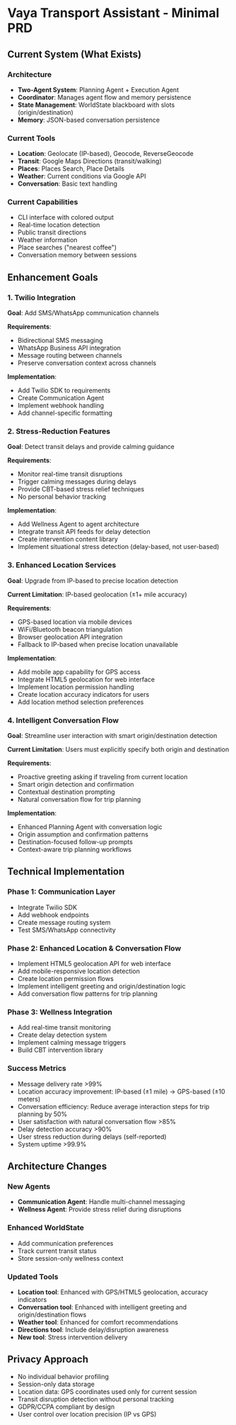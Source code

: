 # Vaya Transport Assistant - Minimal PRD

## Current System (What Exists)

### Architecture
- **Two-Agent System**: Planning Agent + Execution Agent
- **Coordinator**: Manages agent flow and memory persistence
- **State Management**: WorldState blackboard with slots (origin/destination)
- **Memory**: JSON-based conversation persistence

### Current Tools
- **Location**: Geolocate (IP-based), Geocode, ReverseGeocode
- **Transit**: Google Maps Directions (transit/walking)
- **Places**: Places Search, Place Details
- **Weather**: Current conditions via Google API
- **Conversation**: Basic text handling

### Current Capabilities
- CLI interface with colored output
- Real-time location detection
- Public transit directions
- Weather information
- Place searches ("nearest coffee")
- Conversation memory between sessions

## Enhancement Goals

### 1. Twilio Integration
**Goal**: Add SMS/WhatsApp communication channels

**Requirements**:
- Bidirectional SMS messaging
- WhatsApp Business API integration
- Message routing between channels
- Preserve conversation context across channels

**Implementation**:
- Add Twilio SDK to requirements
- Create Communication Agent
- Implement webhook handling
- Add channel-specific formatting

### 2. Stress-Reduction Features
**Goal**: Detect transit delays and provide calming guidance

**Requirements**:
- Monitor real-time transit disruptions
- Trigger calming messages during delays
- Provide CBT-based stress relief techniques
- No personal behavior tracking

**Implementation**:
- Add Wellness Agent to agent architecture
- Integrate transit API feeds for delay detection
- Create intervention content library
- Implement situational stress detection (delay-based, not user-based)

### 3. Enhanced Location Services
**Goal**: Upgrade from IP-based to precise location detection

**Current Limitation**: IP-based geolocation (±1+ mile accuracy)

**Requirements**:
- GPS-based location via mobile devices
- WiFi/Bluetooth beacon triangulation
- Browser geolocation API integration
- Fallback to IP-based when precise location unavailable

**Implementation**:
- Add mobile app capability for GPS access
- Integrate HTML5 geolocation for web interface
- Implement location permission handling
- Create location accuracy indicators for users
- Add location method selection preferences

### 4. Intelligent Conversation Flow
**Goal**: Streamline user interaction with smart origin/destination detection

**Current Limitation**: Users must explicitly specify both origin and destination

**Requirements**:
- Proactive greeting asking if traveling from current location
- Smart origin detection and confirmation
- Contextual destination prompting
- Natural conversation flow for trip planning

**Implementation**:
- Enhanced Planning Agent with conversation logic
- Origin assumption and confirmation patterns
- Destination-focused follow-up prompts
- Context-aware trip planning workflows

## Technical Implementation

### Phase 1: Communication Layer
- Integrate Twilio SDK
- Add webhook endpoints
- Create message routing system
- Test SMS/WhatsApp connectivity

### Phase 2: Enhanced Location & Conversation Flow
- Implement HTML5 geolocation API for web interface
- Add mobile-responsive location detection
- Create location permission flows
- Implement intelligent greeting and origin/destination logic
- Add conversation flow patterns for trip planning

### Phase 3: Wellness Integration
- Add real-time transit monitoring
- Create delay detection system
- Implement calming message triggers
- Build CBT intervention library

### Success Metrics
- Message delivery rate >99%
- Location accuracy improvement: IP-based (±1 mile) → GPS-based (±10 meters)
- Conversation efficiency: Reduce average interaction steps for trip planning by 50%
- User satisfaction with natural conversation flow >85%
- Delay detection accuracy >90%
- User stress reduction during delays (self-reported)
- System uptime >99.9%

## Architecture Changes

### New Agents
- **Communication Agent**: Handle multi-channel messaging
- **Wellness Agent**: Provide stress relief during disruptions

### Enhanced WorldState
- Add communication preferences
- Track current transit status
- Store session-only wellness context

### Updated Tools
- **Location tool**: Enhanced with GPS/HTML5 geolocation, accuracy indicators
- **Conversation tool**: Enhanced with intelligent greeting and origin/destination flows
- **Weather tool**: Enhanced for comfort recommendations
- **Directions tool**: Include delay/disruption awareness
- **New tool**: Stress intervention delivery

## Privacy Approach
- No individual behavior profiling
- Session-only data storage
- Location data: GPS coordinates used only for current session
- Transit disruption detection without personal tracking
- GDPR/CCPA compliant by design
- User control over location precision (IP vs GPS)



